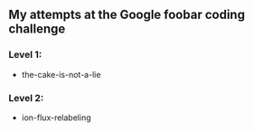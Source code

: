 ## My attempts at the Google foobar coding challenge

### Level 1:

* the-cake-is-not-a-lie

### Level 2:
* ion-flux-relabeling